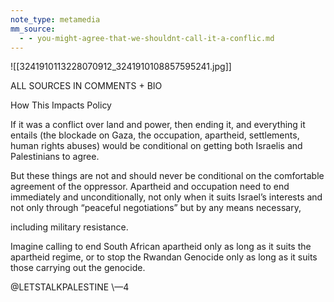 ```yaml
---
note_type: metamedia
mm_source:
  - - you-might-agree-that-we-shouldnt-call-it-a-conflic.md
---
```


![[3241910113228070912_3241910108857595241.jpg]]

ALL SOURCES IN COMMENTS + BIO

How This Impacts Policy

If it was a conflict over land and power, then ending
it, and everything it entails (the blockade on Gaza, the
occupation, apartheid, settlements, human rights
abuses) would be conditional on getting both
Israelis and Palestinians to agree.

But these things are not and should never be conditional on
the comfortable agreement of the oppressor. Apartheid and
occupation need to end immediately and unconditionally,
not only when it suits Israel’s interests and not only through
“peaceful negotiations” but by any means necessary,

including military resistance.

Imagine calling to end South African apartheid only
as long as it suits the apartheid regime, or to stop
the Rwandan Genocide only as long as it suits
those carrying out the genocide.

@LETSTALKPALESTINE \—4

